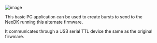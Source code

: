 ![image](https://github.com/user-attachments/assets/8ef71b16-ae78-4f1d-b284-6611cb648f99)

This basic PC application can be used to create bursts to send to the NeoDK running this alternate firmware.

It communicates through a USB serial TTL device the same as the original firwmare.
